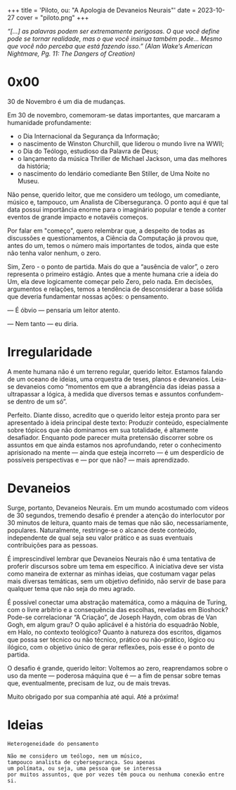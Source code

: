 +++
title = 'Piloto, ou: "A Apologia de Devaneios Neurais"'
date = 2023-10-27
cover = "piloto.png"
+++

_“[…] as palavras podem ser extremamente perigosas. O que você define pode se tornar realidade, mas o que você insinua também pode… Mesmo que você não perceba que está fazendo isso.” (Alan Wake’s American Nightmare, Pg. 11: The Dangers of Creation)_

# 0x00
30 de Novembro é um dia de mudanças.

 Em 30 de novembro, comemoram-se datas importantes, que marcaram a humanidade profundamente:
  - o Dia Internacional da Segurança da Informação; 
  - o nascimento de Winston Churchill, que liderou o mundo livre na WWII; 
  - o Dia do Teólogo, estudioso da Palavra de Deus;
  - o lançamento da música Thriller de Michael Jackson, uma das melhores da história;
  - o nascimento do lendário comediante Ben Stiller, de Uma Noite no Museu. 

Não pense, querido leitor, que me considero um teólogo, um comediante, músico e, tampouco, um Analista de Cibersegurança. O ponto aqui é que tal data possui importância enorme para o imaginário popular e tende a conter eventos de grande impacto e notavéis começos.

Por falar em "começo", quero relembrar que, a despeito de todas as discussões e questionamentos, a Ciência da Computação já provou que, antes do um, temos o número mais importantes de todos, ainda que este não tenha valor nenhum, o zero.

Sim, Zero - o ponto de partida. Mais do que a “ausência de valor”, o zero representa o primeiro estágio. Antes que a mente humana crie a ideia do Um, ela deve logicamente começar pelo Zero, pelo nada. Em decisões, argumentos e relações, temos a tendência de desconsiderar a base sólida que deveria fundamentar nossas ações: o pensamento.

— É óbvio — pensaria um leitor atento.

— Nem tanto — eu diria.

# Irregularidade
A mente humana não é um terreno regular, querido leitor. Estamos falando de um oceano de ideias, uma orquestra de teses, planos e devaneios. Leia-se devaneios como “momentos em que a abrangência das ideias passa a ultrapassar a lógica, à medida que diversos temas e assuntos confundem-se dentro de um só”.

Perfeito. Diante disso, acredito que o querido leitor esteja pronto para ser apresentado à ideia principal deste texto: Produzir conteúdo, especialmente sobre tópicos que não dominamos em sua totalidade, é altamente desafiador. Enquanto pode parecer muita pretensão discorrer sobre os assuntos em que ainda estamos nos aprofundando, reter o conhecimento aprisionado na mente — ainda que esteja incorreto — é um desperdício de possíveis perspectivas e — por que não? — mais aprendizado.

# Devaneios
Surge, portanto, Devaneios Neurais. Em um mundo acostumado com vídeos de 30 segundos, tremendo desafio é prender a atenção do interlocutor por 30 minutos de leitura, quanto mais de temas que não são, necessariamente, populares. Naturalmente, restringe-se o alcance deste conteúdo, independente de qual seja seu valor prático e as suas eventuais contribuições para as pessoas.

É imprescindível lembrar que Devaneios Neurais não é uma tentativa de proferir discursos sobre um tema em específico. A iniciativa deve ser vista como maneira de externar as minhas ideias, que costumam vagar pelas mais diversas temáticas, sem um objetivo definido, não servir de base para qualquer tema que não seja do meu agrado.

É possível conectar uma abstração matemática, como a máquina de Turing, com o livre arbítrio e a consequência das escolhas, reveladas em Bioshock?
Pode-se correlacionar “A Criação”, de Joseph Haydn, com obras de Van Gogh, em algum grau?
O quão aplicável é a história do esquadrão Noble, em Halo, no contexto teológico?
Quanto à natureza dos escritos, digamos que possa ser técnico ou não técnico, prático ou não-prático, lógico ou ilógico, com o objetivo único de gerar reflexões, pois esse é o ponto de partida.

O desafio é grande, querido leitor: Voltemos ao zero, reaprendamos sobre o uso da mente — poderosa máquina que é — a fim de pensar sobre temas que, eventualmente, precisam de luz, ou de mais trevas.

Muito obrigado por sua companhia até aqui. Até a próxima!

# Ideias

```texto
Heterogeneidade do pensamento

Não me considero um teólogo, nem um músico, 
tampouco analista de cybersegurança. Sou apenas
um polímata, ou seja, uma pessoa que se interessa 
por muitos assuntos, que por vezes têm pouca ou nenhuma conexão entre si.
```